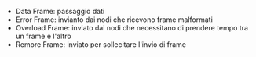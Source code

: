   * Data Frame: passaggio dati
  * Error Frame: invianto dai nodi che ricevono frame malformati
  * Overload Frame: inviato dai nodi che necessitano di prendere tempo tra un frame e l'altro
  * Remore Frame: inviato per sollecitare l'invio di frame
